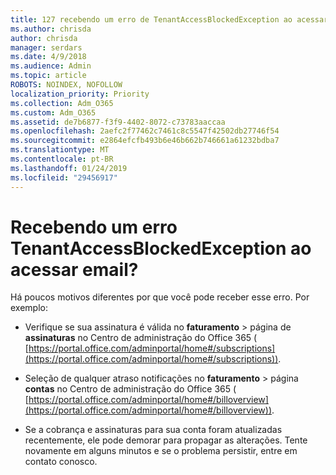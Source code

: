 ```yaml
---
title: 127 recebendo um erro de TenantAccessBlockedException ao acessar email?
ms.author: chrisda
author: chrisda
manager: serdars
ms.date: 4/9/2018
ms.audience: Admin
ms.topic: article
ROBOTS: NOINDEX, NOFOLLOW
localization_priority: Priority
ms.collection: Adm_O365
ms.custom: Adm_O365
ms.assetid: de7b6877-f3f9-4402-8072-c73783aaccaa
ms.openlocfilehash: 2aefc2f77462c7461c8c5547f42502db27746f54
ms.sourcegitcommit: e2864efcfb493b6e46b662b746661a61232bdba7
ms.translationtype: MT
ms.contentlocale: pt-BR
ms.lasthandoff: 01/24/2019
ms.locfileid: "29456917"
---
```

# <a name="getting-a-tenantaccessblockedexception-error-when-accessing-email"></a>Recebendo um erro TenantAccessBlockedException ao acessar email?

Há poucos motivos diferentes por que você pode receber esse erro. Por exemplo:
  
- Verifique se sua assinatura é válida no **faturamento** \> página de **assinaturas** no Centro de administração do Office 365 ( [https://portal.office.com/adminportal/home#/subscriptions](https://portal.office.com/adminportal/home#/subscriptions)).
    
- Seleção de qualquer atraso notificações no **faturamento** \> página **contas** no Centro de administração do Office 365 ( [https://portal.office.com/adminportal/home#/billoverview](https://portal.office.com/adminportal/home#/billoverview)).
    
- Se a cobrança e assinaturas para sua conta foram atualizadas recentemente, ele pode demorar para propagar as alterações. Tente novamente em alguns minutos e se o problema persistir, entre em contato conosco.
    

